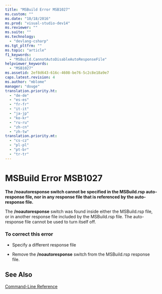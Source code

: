 ```yaml
---
title: "MSBuild Error MSB1027"
ms.custom: ""
ms.date: "10/18/2016"
ms.prod: "visual-studio-dev14"
ms.reviewer: ""
ms.suite: ""
ms.technology: 
  - "devlang-csharp"
ms.tgt_pltfrm: ""
ms.topic: "article"
f1_keywords: 
  - "MSBuild.CannotAutoDisableAutoResponseFile"
helpviewer_keywords: 
  - "MSB1027"
ms.assetid: 2ef8d643-616c-4608-be76-5c2c8e18a9e7
caps.latest.revision: 4
ms.author: "mblome"
manager: "douge"
translation.priority.ht: 
  - "de-de"
  - "es-es"
  - "fr-fr"
  - "it-it"
  - "ja-jp"
  - "ko-kr"
  - "ru-ru"
  - "zh-cn"
  - "zh-tw"
translation.priority.mt: 
  - "cs-cz"
  - "pl-pl"
  - "pt-br"
  - "tr-tr"
---
```

# MSBuild Error MSB1027
**The /noautoresponse switch cannot be specified in the MSBuild.rsp auto-response file, nor in any response file that is referenced by the auto-response file.**  
  
 The **/noautoresponse** switch was found inside either the MSBuild.rsp file, or in another response file included by the MSBuild.rsp file. The auto-response file cannot be used to turn itself off.  
  
### To correct this error  
  
-   Specify a different response file  
  
-   Remove the **/noautoresponse** switch from the MSBuild.rsp response file.  
  
## See Also  
 [Command-Line Reference](../reference/msbuild-command-line-reference.md)